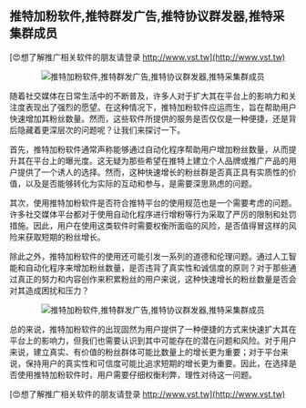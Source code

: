 ## **推特加粉软件,推特群发广告,推特协议群发器,推特采集群成员**

[😍想了解推广相关软件的朋友请登录 http://www.vst.tw](http://www.vst.tw)

 <center><img src="https://vst.tw/MP4/tuiguang/png/1.png" alt="推特加粉软件,推特群发广告,推特协议群发器,推特采集群成员"></center>

随着社交媒体在日常生活中的不断普及，许多人对于扩大其在平台上的影响力和关注度表现出了强烈的愿望。在这种情况下，推特加粉软件应运而生，旨在帮助用户快速增加其粉丝数量。然而，这些软件所提供的服务是否仅仅是一种便捷，还是背后隐藏着更深层次的问题呢？让我们来探讨一下。

首先，推特加粉软件通常声称能够通过自动化程序帮助用户增加粉丝数量，从而提升其在平台上的曝光度。这无疑为那些希望在推特上建立个人品牌或推广产品的用户提供了一个诱人的选择。然而，这种快速增长的粉丝群是否真正具有实质性的价值，以及是否能够转化为实际的互动和参与，是需要深思熟虑的问题。

其次，使用推特加粉软件是否符合推特平台的使用规范也是一个需要考虑的问题。许多社交媒体平台都对于使用自动化程序进行增粉等行为采取了严厉的限制和处罚措施。因此，用户在使用这类软件时需要权衡所面临的风险，是否值得冒这样的风险来获取短期的粉丝增长。

除此之外，推特加粉软件的使用还可能引发一系列的道德和伦理问题。通过人工智能和自动化程序来增加粉丝数量，是否违背了真实性和诚信度的原则？对于那些通过真正的努力和内容创作来积累粉丝的用户来说，这种快速增长的粉丝数量是否会对其造成困扰和压力？

 <center><img src="https://vst.tw/MP4/tuiguang/png/1.png" alt="推特加粉软件,推特群发广告,推特协议群发器,推特采集群成员"></center>

总的来说，推特加粉软件的出现固然为用户提供了一种便捷的方式来快速扩大其在平台上的影响力，但我们也需要认识到其中可能存在的潜在问题和风险。对于用户来说，建立真实、有价值的粉丝群体可能比数量上的增长更为重要；对于平台来说，保持用户的真实性和可信度可能比追求短期的增长更为重要。因此，在选择是否使用推特加粉软件时，用户需要仔细权衡利弊，理性对待这一问题。

[😍想了解推广相关软件的朋友请登录 http://www.vst.tw](http://www.vst.tw)



